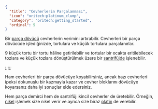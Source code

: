 ```json
{
  "title": "Cevherlerin Parçalanması",
  "icon": "oritech:platinum_clump",
  "category": "oritech:getting_started",
  "ordinal": 5
}
```

Bir [parça dövücü](^oritech:processing/fragment_forge) cevherlerin verimini artırabilir. Cevherleri bir parça dövücüde işlediğinizde, tortulara ve küçük tortulara parçalanırlar.

9 küçük tortu bir tortu hâline getirilebilir ve tortular bir ocakta eritilebilecek tozlara ve küçük tozlara dönüştürülmek üzere bir [santrifüjde](^oritech:processing/centrifuge) işlenebilir.

;;;;;

Ham cevherleri bir parça dövücüye koyabilirsiniz, ancak bazı cevherleri ipeksi dokunuşlu bir kazmayla kazar ve cevher bloklarını dövücüye koyarsanız daha iyi sonuçlar elde edersiniz.

Hem parça demirci hem de santrifüj ikincil cevherler de üretebilir. Örneğin, [nikel](^oritech:resources/nickel) işlemek size nikel verir ve ayrıca size biraz [platin](^oritech:resources/platinum) de verebilir.
